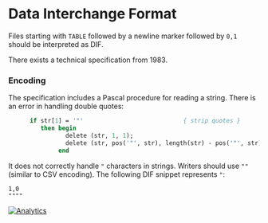 # Data Interchange Format

Files starting with `TABLE` followed by a newline marker followed by `0,1`
should be interpreted as DIF.

There exists a technical specification from 1983.

### Encoding

The specification includes a Pascal procedure for reading a string.  There is an
error in handling double quotes:

```pascal
      if str[1] = '"'                            { strip quotes }
         then begin
                delete (str, 1, 1);
                delete (str, pos('"', str), length(str) - pos('"', str) + 1)
              end
```

It does not correctly handle `"` characters in strings.  Writers should use `""`
(similar to CSV encoding).  The following DIF snippet represents `"`:

```dif
1,0
""""
```



[![Analytics](https://ga-beacon.appspot.com/UA-36810333-1/SheetJS/notes?pixel)](https://github.com/SheetJS/notes)

